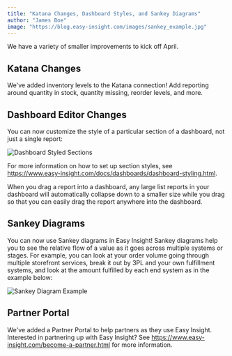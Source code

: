 ```yaml
---
title: "Katana Changes, Dashboard Styles, and Sankey Diagrams"
author: "James Boe"
image: "https://blog.easy-insight.com/images/sankey_example.jpg"
---
```


We have a variety of smaller improvements to kick off April.<!--more-->

<h2 class="productHeader">Katana Changes</h2>

We've added inventory levels to the Katana connection! Add reporting around quantity in stock, quantity missing, reorder levels, and more.

<h2 class="productHeader">Dashboard Editor Changes</h2>

You can now customize the style of a particular section of a dashboard, not just a single report:

<img style="max-width:800px" class="img-fit-responsive" src="https://blog.easy-insight.com/images/dashboard_styled_sections.jpg" alt="Dashboard Styled Sections">

For more information on how to set up section styles, see <a href="https://www.easy-insight.com/docs/dashboards/dashboard-styling.html#sectionStyles">https://www.easy-insight.com/docs/dashboards/dashboard-styling.html</a>.

When you drag a report into a dashboard, any large list reports in your dashboard will automatically collapse down to a smaller size while you drag so that you can easily drag the report anywhere into the dashboard.

<h2 class="productHeader">Sankey Diagrams</h2>

You can now use Sankey diagrams in Easy Insight! Sankey diagrams help you to see the relative flow of a value as it goes across multiple systems or stages. For example, you can look at your order volume going through multiple storefront services, break it out by 3PL and your own fulfillment systems, and look at the amount fulfilled by each end system as in the example below:

<img style="max-width:800px" class="img-fit-responsive" src="https://blog.easy-insight.com/images/sankey_example.jpg" alt="Sankey Diagram Example">

<h2 class="productHeader">Partner Portal</h2>

We've added a Partner Portal to help partners as they use Easy Insight. Interested in partnering up with Easy Insight? See https://www.easy-insight.com/become-a-partner.html for more information.